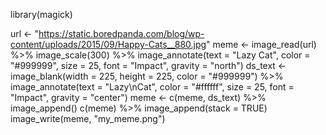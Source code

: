 library(magick)

url <- "https://static.boredpanda.com/blog/wp-content/uploads/2015/09/Happy-Cats__880.jpg"
meme <- image_read(url) %>%
  image_scale(300) %>%
      image_annotate(text = "Lazy Cat",
                     color = "#999999",
                     size = 25,
                     font = "Impact",
                     gravity = "north")
ds_text <- image_blank(width = 225, 
                       height = 225, 
                       color = "#999999") %>%
  image_annotate(text = "Lazy\nCat",
                 color = "#ffffff",
                 size = 25,
                 font = "Impact",
                 gravity = "center")
meme <- c(meme, ds_text) %>%
  image_append()
c(meme) %>%
  image_append(stack = TRUE)
image_write(meme, "my_meme.png")
